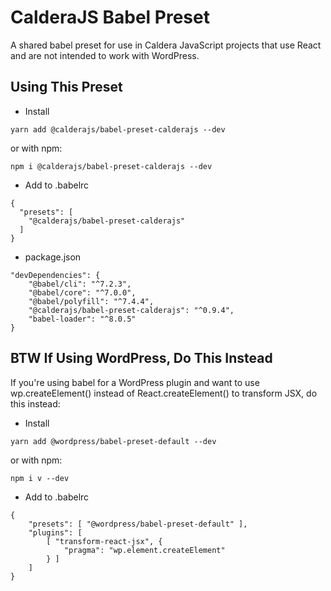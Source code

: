 # CalderaJS Babel Preset

A shared babel preset for use in Caldera JavaScript projects that use React and are not intended to work with WordPress.


## Using This Preset
* Install
```
yarn add @calderajs/babel-preset-calderajs --dev
```
or with npm:

```$xslt
npm i @calderajs/babel-preset-calderajs --dev
```
* Add to .babelrc
```
{
  "presets": [
    "@calderajs/babel-preset-calderajs"
  ]
}

```

* package.json

```
"devDependencies": {
    "@babel/cli": "^7.2.3",
    "@babel/core": "^7.0.0",
    "@babel/polyfill": "^7.4.4",
    "@calderajs/babel-preset-calderajs": "^0.9.4",
    "babel-loader": "^8.0.5"
}
```

## BTW If Using WordPress, Do This Instead
If you're using babel for a WordPress plugin and want to use wp.createElement() instead of React.createElement() to transform JSX, do this instead:

* Install
```
yarn add @wordpress/babel-preset-default --dev
```
or with npm:

```
npm i v --dev
```
* Add to .babelrc


```
{
	"presets": [ "@wordpress/babel-preset-default" ],
	"plugins": [
		[ "transform-react-jsx", {
			"pragma": "wp.element.createElement"
		} ]
	]
}

```
